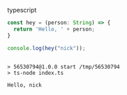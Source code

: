 typescript

``` ts
const hey = (person: String) => {
  return 'Hello, ' + person;
}

console.log(hey("nick"));
```

``` markdown-code-runner output

> 56530794@1.0.0 start /tmp/56530794
> ts-node index.ts

Hello, nick
```

